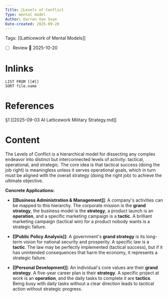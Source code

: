 ```yaml
---
Title: 🧩Levels of Conflict 
Type: mental model 
Author: Darren Van Soye 
Date-created: 2025-09-20
---
```

Tags: [[Latticework of Mental Models]]

- [ ] Review 📅 2025-10-20
    
# Inlinks

```dataview
LIST FROM [[#]]
SORT file.name
```

# References

§1 [[2025-09-03 AI Latticework Military Strategy.md]]

# Content

The Levels of Conflict is a hierarchical model for dissecting any complex endeavor into distinct but interconnected levels of activity: tactical, operational, and strategic. The core idea is that tactical success (doing the job right) is meaningless unless it serves operational goals, which in turn must be aligned with the overall strategy (doing the right job) to achieve the ultimate objective.

**Concrete Applications:**

- **[[Business Administration & Management]]**: A company's activities can be mapped to this hierarchy. The corporate mission is the **grand strategy**, the business model is the **strategy**, a product launch is an **operation**, and a specific marketing campaign is a **tactic**. A brilliant marketing campaign (tactical win) for a product nobody wants is a strategic failure.
    
- **[[Public Policy Analysis]]**: A government's **grand strategy** is its long-term vision for national security and prosperity. A specific law is a **tactic**. The law may be perfectly implemented (tactical success), but if it has unintended consequences that harm the economy, it represents a strategic failure.
    
- **[[Personal Development]]**: An individual's core values are their **grand strategy**. A five-year career plan is their **strategy**. A specific project at work is an **operation**, and the daily tasks to complete it are **tactics**. Being busy with daily tasks without a clear direction leads to tactical action without strategic progress.
